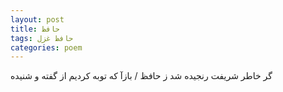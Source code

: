 ```yaml
---
layout: post
title: حافظ
tags: حافظ غزل
categories: poem
---
```


گر خاطر شریفت رنجیده شد ز حافظ / بازآ که توبه کردیم از گفته و شنیده
